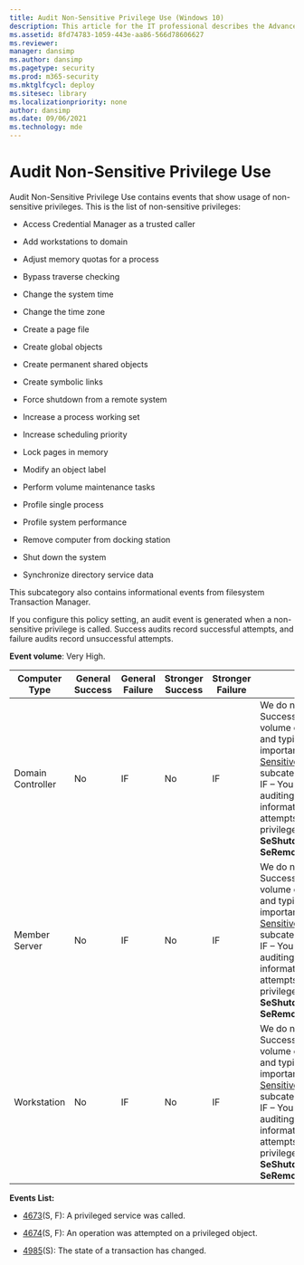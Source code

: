 ```yaml
---
title: Audit Non-Sensitive Privilege Use (Windows 10)
description: This article for the IT professional describes the Advanced Security Audit policy setting, Audit Non-Sensitive Privilege Use, which determines whether the operating system generates audit events when non-sensitive privileges (user rights) are used.
ms.assetid: 8fd74783-1059-443e-aa86-566d78606627
ms.reviewer: 
manager: dansimp
ms.author: dansimp
ms.pagetype: security
ms.prod: m365-security
ms.mktglfcycl: deploy
ms.sitesec: library
ms.localizationpriority: none
author: dansimp
ms.date: 09/06/2021
ms.technology: mde
---
```


# Audit Non-Sensitive Privilege Use


Audit Non-Sensitive Privilege Use contains events that show usage of non-sensitive privileges. This is the list of non-sensitive privileges:

-   Access Credential Manager as a trusted caller

-   Add workstations to domain

-   Adjust memory quotas for a process

-   Bypass traverse checking

-   Change the system time

-   Change the time zone

-   Create a page file

-   Create global objects

-   Create permanent shared objects

-   Create symbolic links

-   Force shutdown from a remote system

-   Increase a process working set

-   Increase scheduling priority

-   Lock pages in memory

-   Modify an object label

-   Perform volume maintenance tasks

-   Profile single process

-   Profile system performance

-   Remove computer from docking station

-   Shut down the system

-   Synchronize directory service data

This subcategory also contains informational events from filesystem Transaction Manager.

If you configure this policy setting, an audit event is generated when a non-sensitive privilege is called. Success audits record successful attempts, and failure audits record unsuccessful attempts.

**Event volume**: Very High.

| Computer Type     | General Success | General Failure | Stronger Success | Stronger Failure | Comments                                                                                                                                                                                                                                                                                                                                                                                                            |
|-------------------|-----------------|-----------------|------------------|------------------|---------------------------------------------------------------------------------------------------------------------------------------------------------------------------------------------------------------------------------------------------------------------------------------------------------------------------------------------------------------------------------------------------------------------|
| Domain Controller | No              | IF              | No               | IF               | We do not recommend Success auditing because the volume of events is very high and typically they are not as important as events from [Audit Sensitive Privilege Use](audit-sensitive-privilege-use.md) subcategory.<br>IF – You can enable Failure auditing if you need information about failed attempts to use non-sensitive privileges, for example, **SeShutdownPrivilege** or **SeRemoteShutdownPrivilege**. |
| Member Server     | No              | IF              | No               | IF               | We do not recommend Success auditing because the volume of events is very high and typically they are not as important as events from [Audit Sensitive Privilege Use](audit-sensitive-privilege-use.md) subcategory.<br>IF – You can enable Failure auditing if you need information about failed attempts to use non-sensitive privileges, for example, **SeShutdownPrivilege** or **SeRemoteShutdownPrivilege**. |
| Workstation       | No              | IF              | No               | IF               | We do not recommend Success auditing because the volume of events is very high and typically they are not as important as events from [Audit Sensitive Privilege Use](audit-sensitive-privilege-use.md) subcategory.<br>IF – You can enable Failure auditing if you need information about failed attempts to use non-sensitive privileges, for example, **SeShutdownPrivilege** or **SeRemoteShutdownPrivilege**. |

**Events List:**

-   [4673](event-4673.md)(S, F): A privileged service was called.

-   [4674](event-4674.md)(S, F): An operation was attempted on a privileged object.

-   [4985](event-4985.md)(S): The state of a transaction has changed.



